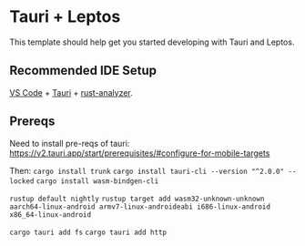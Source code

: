 # Tauri + Leptos

This template should help get you started developing with Tauri and Leptos.

## Recommended IDE Setup

[VS Code](https://code.visualstudio.com/) + [Tauri](https://marketplace.visualstudio.com/items?itemName=tauri-apps.tauri-vscode) + [rust-analyzer](https://marketplace.visualstudio.com/items?itemName=rust-lang.rust-analyzer).

## Prereqs

Need to install pre-reqs of tauri: https://v2.tauri.app/start/prerequisites/#configure-for-mobile-targets

Then:
`cargo install trunk`
`cargo install tauri-cli --version "^2.0.0" --locked`
`cargo install wasm-bindgen-cli`

`rustup default nightly`
`rustup target add wasm32-unknown-unknown aarch64-linux-android armv7-linux-androideabi i686-linux-android x86_64-linux-android`

`cargo tauri add fs`
`cargo tauri add http`
